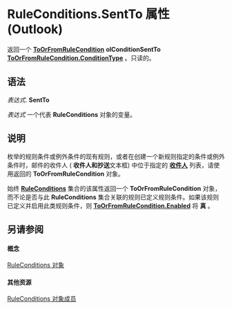 
# RuleConditions.SentTo 属性 (Outlook)

返回一个 **[ToOrFromRuleCondition](ec5cae2a-cde8-5681-6a49-74e2f0226a4f.md)** **olConditionSentTo** **[ToOrFromRuleCondition.ConditionType](a5c6e08c-643e-965d-cd3e-b434f20579a0.md)** 。只读的。


## 语法

 _表达式_. **SentTo**

 _表达式_ 一个代表 **RuleConditions** 对象的变量。


## 说明

枚举的规则条件或例外条件的现有规则，或者在创建一个新规则指定的条件或例外条件时，邮件的收件人 ( **收件人和抄送**文本框) 中位于指定的 **[收件人](774f56b7-4de8-9584-60cd-4fbf361f4c85.md)** 列表，请使用返回的 **ToOrFromRuleCondition** 对象。

始终 **[RuleConditions](e8e9a05a-b36b-add2-b294-8cdc5a97e119.md)** 集合的该属性返回一个 **ToOrFromRuleCondition** 对象，而不论是否与此 **RuleConditions** 集合关联的规则已定义规则条件。如果该规则已定义并启用此类规则条件，则 **[ToOrFromRuleCondition.Enabled](31e43906-b47a-95e3-d51b-3fa6af553fad.md)** 将 **真** 。


## 另请参阅


#### 概念


[RuleConditions 对象](e8e9a05a-b36b-add2-b294-8cdc5a97e119.md)
#### 其他资源


[RuleConditions 对象成员](b2af6ebf-f9f8-8106-20a3-1725c3b78174.md)